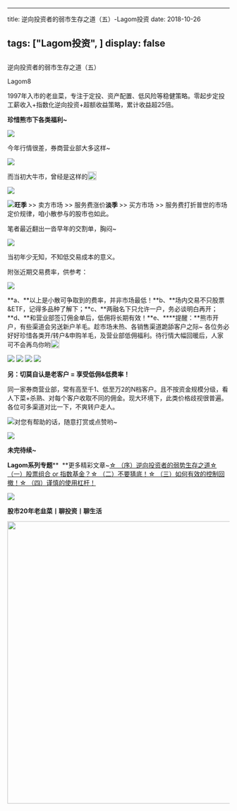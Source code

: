 
---
title:   逆向投资者的弱市生存之道（五）-Lagom投资
date: 2018-10-26

tags: ["Lagom投资", ]
display: false
---


## 



逆向投资者的弱市生存之道（五）




Lagom8




1997年入市的老韭菜，专注于定投、资产配置、低风险等稳健策略。零起步定投工薪收入+指数化逆向投资+超额收益策略，累计收益超25倍。


**珍惜熊市下各类福利~**

<img class="" data-copyright="0" data-ratio="0.05776173285198556" data-s="300,640" src="https://mmbiz.qpic.cn/mmbiz_png/ZB4WjgjLjJW3KtDibicU3BB1HNQ9lDS2M5oGRnchkNPRzYsc0Ua6CIu7rZH3vAficcBEPYHU9ZTPqkic1sicT8CaxQQ/640?wx_fmt=png" data-type="png" data-w="554" style=""/>

今年行情很差，券商营业部大多这样~

<img class="" data-copyright="0" data-ratio="0.5153846153846153" data-s="300,640" src="https://mmbiz.qpic.cn/mmbiz_png/ZB4WjgjLjJXudJCk1Vzlj0E0v82arhPfdBYLUNhm3VRcYNTQBMukPxnq5UroXE2TQ2ou3ll6nCdn8eh4vjoGlw/640?wx_fmt=png" data-type="png" data-w="650"/>

而当初大牛市，曾经是这样的<img src="https://res.wx.qq.com/mpres/htmledition/images/icon/common/emotion_panel/smiley/smiley_27.png" data-ratio="1" data-w="20" style="display: inline-block;width: 20px;vertical-align: text-bottom;"/>

<img class="" data-copyright="0" data-ratio="0.65" data-s="300,640" src="https://mmbiz.qpic.cn/mmbiz_png/ZB4WjgjLjJXudJCk1Vzlj0E0v82arhPfFjfRhMfNv2lQHPhCZMZ6azLGoJhmP30rr2WXKeD9MXOcTP46s6Gzlw/640?wx_fmt=png" data-type="png" data-w="500"/>

<img class="" data-copyright="0" data-ratio="0.05776173285198556" data-s="300,640" src="https://mmbiz.qpic.cn/mmbiz_png/ZB4WjgjLjJW3KtDibicU3BB1HNQ9lDS2M5oGRnchkNPRzYsc0Ua6CIu7rZH3vAficcBEPYHU9ZTPqkic1sicT8CaxQQ/640?wx_fmt=png" data-type="png" data-w="554" style="text-align: center;white-space: normal;"/>**旺季&nbsp;**&gt;&gt; 卖方市场 &gt;&gt; 服务费涨价**淡季&nbsp;**&gt;&gt; 买方市场 &gt;&gt; 服务费打折普世的市场定价规律，咱小散参与的股市也如此。



笔者最近翻出一沓早年的交割单，胸闷~

<img class="" data-copyright="0" data-ratio="1.3868852459016394" data-s="300,640" src="https://mmbiz.qpic.cn/mmbiz_png/ZB4WjgjLjJXudJCk1Vzlj0E0v82arhPfwh9Y2zs1SuNFb6SRG2HjzibS68vDKyZ95XFicN6xHT5UnWdEAJjC7QkQ/640?wx_fmt=png" data-type="png" data-w="610" style=""/>

当初年少无知，不知低交易成本的意义。



附张近期交易费率，供参考：

<img class="" data-copyright="0" data-ratio="0.8691910499139415" data-s="300,640" src="https://mmbiz.qpic.cn/mmbiz_png/ZB4WjgjLjJU3XmdTVGmM5wToyvLZcUicUYlD9nFzvNaWlHmk6jxbyPde2zJfMibzFSzFG1adDWt9tFpOJwCSmszw/640?wx_fmt=png" data-type="png" data-w="581" style=""/>

**a、**以上是小散可争取到的费率，并非市场最低！**b、**场内交易不只股票&amp;ETF，记得多品种了解下；**c、**两融名下只允许一户，务必谈明白再开；**d、**和营业部签订佣金单后，低佣将长期有效！**e、****提醒：**熊市开户，有些渠道会另送新户羊毛。趁市场未热、各销售渠道跪舔客户之际~ 各位务必好好珍惜各类开/转户&amp;申购羊毛，及营业部低佣福利。待行情大幅回暖后，人家可不会再鸟你哟<img src="https://res.wx.qq.com/mpres/htmledition/images/icon/common/emotion_panel/smiley/smiley_4.png" data-ratio="1" data-w="20" style="display:inline-block;width:20px;vertical-align:text-bottom;"/>&nbsp;

<img class="" data-copyright="0" data-ratio="0.5878524945770065" data-s="300,640" src="https://mmbiz.qpic.cn/mmbiz_png/ZB4WjgjLjJU3XmdTVGmM5wToyvLZcUicUrpZC0niaK7Temia0Bn10ObleGZib8ic9Rhqw1YBmHyMMsZNrXJnJ7n3DqA/640?wx_fmt=png" data-type="png" data-w="461" style=""/>

<img class="" data-copyright="0" data-ratio="0.6181434599156118" data-s="300,640" src="https://mmbiz.qpic.cn/mmbiz_png/ZB4WjgjLjJU3XmdTVGmM5wToyvLZcUicUhPI5Ik1jbya8DqIzrGBv37mag05hBnUxvgyvKiaibEwAoDdhpUicLtbew/640?wx_fmt=png" data-type="png" data-w="474" style=""/>

<img class="" data-copyright="0" data-ratio="0.05776173285198556" data-s="300,640" src="https://mmbiz.qpic.cn/mmbiz_png/ZB4WjgjLjJW3KtDibicU3BB1HNQ9lDS2M5oGRnchkNPRzYsc0Ua6CIu7rZH3vAficcBEPYHU9ZTPqkic1sicT8CaxQQ/640?wx_fmt=png" data-type="png" data-w="554" style="color: rgb(255, 76, 0);font-size: 15px;white-space: normal;text-align: center;"/>





<img class="" data-copyright="0" data-ratio="0.6875" data-s="300,640" src="https://mmbiz.qpic.cn/mmbiz_png/ZB4WjgjLjJXudJCk1Vzlj0E0v82arhPfRCTs4Qsic4XJIxaE1ib5HjUG9Ssx4WicxepAPfnRJK6bCx5jh8zlHV28g/640?wx_fmt=png" data-type="png" data-w="640" style="text-align: center;"/>



**另：切莫自认是老客户 = 享受低佣&amp;低费率！**

同一家券商营业部，常有高至千1、低至万2的N档客户。且不按资金规模分级，看人下菜+杀熟、对每个客户收取不同的佣金。现大环境下，此类价格歧视很普遍。各位可多渠道对比一下，不爽转户走人。

<img class="" data-copyright="0" data-ratio="1" src="https://mmbiz.qpic.cn/mmbiz_gif/ZB4WjgjLjJVCo9VFlZ3jjjf2hX8xJVjOR58t6DloLKR5CgoYfpqEOR2tpmeCcApXZNmlnKQPYkC6NAhShhMlTw/640?wx_fmt=gif" data-type="gif" data-w="300" style=""/>对您有帮助的话，随意打赏或点赞哟~



<img class="" data-copyright="0" data-ratio="0.2879746835443038" data-s="300,640" src="https://mmbiz.qpic.cn/mmbiz_png/ZB4WjgjLjJU3XmdTVGmM5wToyvLZcUicUxbDEuXa9PVBgjDPVK5pibuH5TmjxVg7rOBsic9knJhjTH1VialTshy2Xg/640?wx_fmt=png" data-type="png" data-w="632" style=""/>

**未完待续~**





**Lagom系列专题****&nbsp;&nbsp;**更多精彩文章~[☆ （序）逆向投资者的弱势生存之道](http://mp.weixin.qq.com/s?__biz=MzI3MDQ2NjY2Mw==&amp;mid=2247483781&amp;idx=1&amp;sn=3145eea10969b9f45c96d7b6b07accd9&amp;chksm=ead1ea8ddda6639b5f079be31402012a6ed629159cf41065281f3067125eeefbd77f8e0ffacd&amp;scene=21#wechat_redirect)[☆ （一）股票组合 or 指数基金？](http://mp.weixin.qq.com/s?__biz=MzI3MDQ2NjY2Mw==&amp;mid=2247483796&amp;idx=1&amp;sn=a6212a7b3f1d7da16b0f0f81b623982d&amp;chksm=ead1ea9cdda6638a1cb19615c91af37916fefa7c56b1eb1066b4696a47fce10ca8ae0daf0933&amp;scene=21#wechat_redirect)[☆ （二）不要猜底！](http://mp.weixin.qq.com/s?__biz=MzI3MDQ2NjY2Mw==&amp;mid=2247483821&amp;idx=1&amp;sn=9e4e31cd637708296972ef8f09c9d9cb&amp;chksm=ead1eaa5dda663b39a8078b14ba0d2ea0e103f7406ff5c4c706f6fc58c63d348a555e4ad8b0b&amp;scene=21#wechat_redirect)[☆ （三）如何有效的控制回撤！](http://mp.weixin.qq.com/s?__biz=MzI3MDQ2NjY2Mw==&amp;mid=2247483844&amp;idx=1&amp;sn=7689ba74bb1ff0a32b6b32a698bb0d67&amp;chksm=ead1eaccdda663daf236770046a5cdc419f4876800e33483273a0e02e43c86040a4dede751ca&amp;scene=21#wechat_redirect)[☆ （四）谨慎的使用杠杆！](http://mp.weixin.qq.com/s?__biz=MzI3MDQ2NjY2Mw==&amp;mid=2247483866&amp;idx=1&amp;sn=e2f4f329eeb638e558648d564bcadca7&amp;chksm=ead1ead2dda663c4bb9531122f819cae0d108e52e67a433e3ade22bb24ab4c856a92a83f03b8&amp;scene=21#wechat_redirect)

<img class="" data-copyright="0" data-ratio="0.05776173285198556" data-s="300,640" src="https://mmbiz.qpic.cn/mmbiz_png/ZB4WjgjLjJW3KtDibicU3BB1HNQ9lDS2M5oGRnchkNPRzYsc0Ua6CIu7rZH3vAficcBEPYHU9ZTPqkic1sicT8CaxQQ/640?wx_fmt=png" data-type="png" data-w="554" style="text-align: center;white-space: normal;"/>

**股市20年老韭菜丨聊投资丨聊生活**

<img class="" data-copyright="0" data-ratio="0.390625" data-s="300,640" data-type="png" data-w="640" src="https://mmbiz.qpic.cn/mmbiz_png/ZB4WjgjLjJW3KtDibicU3BB1HNQ9lDS2M5AHEoeiaz0dQ4NfIRjBMuXvyJn8dXWm7ftklb0xqheiaMia0zbkyMJiaKzA/640?wx_fmt=png" style="box-sizing: border-box !important;word-wrap: break-word !important;width: 640px !important;visibility: visible !important;"/>








